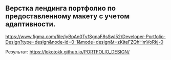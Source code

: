 ## Верстка лендинга портфолио по предоставленному макету с учетом адаптивности.
https://www.figma.com/file/iyBpAn0TyfSgnaF8sSwl52/Developer-Portfolio-Design?type=design&node-id=0-1&mode=design&t=zKjteFZQhHmVoRkj-0

Результат: https://lokotokk.github.io/PORTFOLIO_DESIGN/

